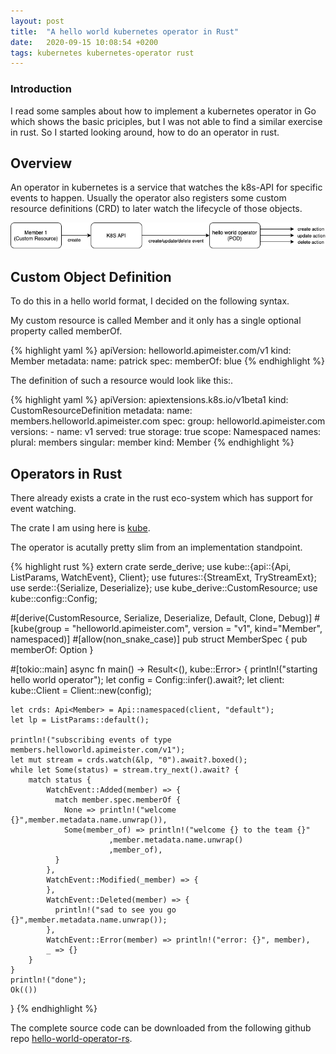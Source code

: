 ```yaml
---
layout: post
title:  "A hello world kubernetes operator in Rust"
date:   2020-09-15 10:08:54 +0200
tags: kubernetes kubernetes-operator rust
---
```


### Introduction

I read some samples about how to implement a kubernetes operator in Go which shows the basic priciples, but I was not able to find a similar exercise in rust. So I started looking around, how to do an operator in rust.

## Overview

An operator in kubernetes is a service that watches the k8s-API for specific events to happen. Usually the operator also registers some custom resource definitions (CRD) to later watch the lifecycle of those objects.

![K8s Operator Model](/assets/k8s-operator.png)

## Custom Object Definition

To do this in a hello world format, I decided on the following syntax.

My custom resource is called Member and it only has a single optional property called memberOf.

{% highlight yaml %}
apiVersion: helloworld.apimeister.com/v1
kind: Member
metadata:
  name: patrick
spec:
  memberOf: blue
{% endhighlight %}

The definition of such a resource would look like this:.

{% highlight yaml %}
apiVersion: apiextensions.k8s.io/v1beta1
kind: CustomResourceDefinition
metadata:
  name: members.helloworld.apimeister.com
spec:
  group: helloworld.apimeister.com
  versions:
    - name: v1
      served: true
      storage: true
  scope: Namespaced
  names:
    plural: members
    singular: member
    kind: Member
{% endhighlight %}

## Operators in Rust

There already exists a crate in the rust eco-system which has support for event watching.

The crate I am using here is [kube](https://crates.io/crates/kube).

The operator is acutally pretty slim from an implementation standpoint.

{% highlight rust %}
extern crate serde_derive;
use kube::{api::{Api, ListParams, WatchEvent}, Client};
use futures::{StreamExt, TryStreamExt};
use serde::{Serialize, Deserialize};
use kube_derive::CustomResource;
use kube::config::Config;

#[derive(CustomResource, Serialize, Deserialize, Default, Clone, Debug)]
#[kube(group = "helloworld.apimeister.com", version = "v1", kind="Member", namespaced)]
#[allow(non_snake_case)]
pub struct MemberSpec {
  pub memberOf: Option<String>
}

#[tokio::main]
async fn main() -> Result<(), kube::Error>  {
    println!("starting hello world operator");
    let config = Config::infer().await?;
    let client: kube::Client = Client::new(config);

    let crds: Api<Member> = Api::namespaced(client, "default");
    let lp = ListParams::default();

    println!("subscribing events of type members.helloworld.apimeister.com/v1");
    let mut stream = crds.watch(&lp, "0").await?.boxed();
    while let Some(status) = stream.try_next().await? {
        match status {
            WatchEvent::Added(member) => {
              match member.spec.memberOf {
                None => println!("welcome {}",member.metadata.name.unwrap()),
                Some(member_of) => println!("welcome {} to the team {}"
                          ,member.metadata.name.unwrap()
                          ,member_of),
              }
            },
            WatchEvent::Modified(_member) => {
            },
            WatchEvent::Deleted(member) => {
              println!("sad to see you go {}",member.metadata.name.unwrap());
            },
            WatchEvent::Error(member) => println!("error: {}", member),
            _ => {}
        }
    }
    println!("done");
    Ok(())
}
{% endhighlight %}

The complete source code can be downloaded from the following github repo [hello-world-operator-rs](https://github.com/JensWalter/hello-world-operator-rs).
